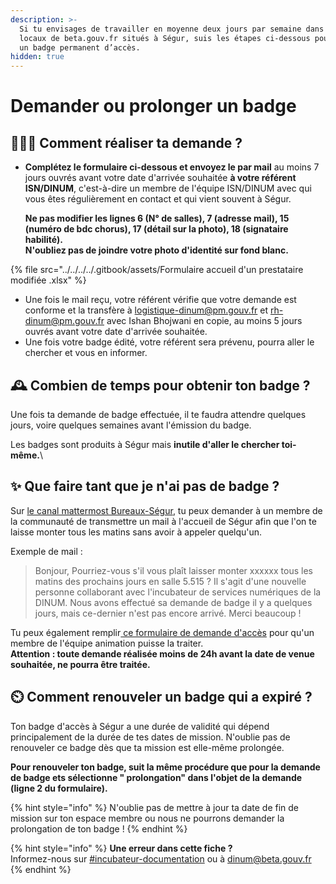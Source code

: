 ```yaml
---
description: >-
  Si tu envisages de travailler en moyenne deux jours par semaine dans les
  locaux de beta.gouv.fr situés à Ségur, suis les étapes ci-dessous pour obtenir
  un badge permanent d’accès.
hidden: true
---
```


# Demander ou prolonger un badge

## 🧑🏽‍💻 Comment réaliser ta demande ?

*   **Complétez le formulaire ci-dessous et envoyez le par mail** au moins 7 jours ouvrés avant votre date d'arrivée souhaitée **à votre référent ISN/DINUM**, c'est-à-dire un membre de l'équipe ISN/DINUM avec qui vous êtes régulièrement en contact et qui vient souvent à Ségur.&#x20;

    **Ne pas modifier les lignes 6 (N° de salles), 7 (adresse mail), 15 (numéro de bdc chorus), 17 (détail sur la photo), 18 (signataire habilité).**\
    **N'oubliez pas de joindre votre photo d'identité sur fond blanc.**

{% file src="../../../../.gitbook/assets/Formulaire accueil d'un prestataire modifiée .xlsx" %}



* Une fois le mail reçu, votre référent vérifie que votre demande est conforme et la transfère à [logistique-dinum@pm.gouv.fr](mailto:logistique-dinum@pm.gouv.fr) et [rh-dinum@pm.gouv.fr](mailto:rh-dinum@pm.gouv.fr) avec Ishan Bhojwani en copie, au moins 5 jours ouvrés avant votre date d'arrivée souhaitée.
* Une fois votre badge édité, votre référent sera prévenu, pourra aller le chercher et vous en informer.

## 🕰️ Combien de temps pour obtenir ton badge ?

Une fois ta demande de badge effectuée, il te faudra attendre quelques jours, voire quelques semaines avant l'émission du badge.

Les badges sont produits à Ségur mais **inutile d'aller le chercher toi-même.**\


## ✨ Que faire tant que je n'ai pas de badge ?

Sur [le canal mattermost Bureaux-Ségur](https://mattermost.incubateur.net/betagouv/channels/bureaux-segur), tu peux demander à un membre de la communauté de transmettre un mail à l'accueil de Ségur afin que l'on te laisse monter tous les matins sans avoir à appeler quelqu'un.

Exemple de mail :

> Bonjour, Pourriez-vous s'il vous plaît laisser monter xxxxxx tous les matins des prochains jours en salle 5.515 ? Il s'agit d'une nouvelle personne collaborant avec l'incubateur de services numériques de la DINUM. Nous avons effectué sa demande de badge il y a quelques jours, mais ce-dernier n'est pas encore arrivé. Merci beaucoup !

Tu peux également remplir[ ce formulaire de demande d'accès](https://tally.so/r/w8AJjP) pour qu'un membre de l'équipe animation puisse la traiter.\
**Attention : toute demande réalisée moins de 24h avant la date de venue souhaitée, ne pourra être traitée.**

## ⏲️ Comment renouveler un badge qui a expiré ?

Ton badge d'accès à Ségur a une durée de validité qui dépend principalement de la durée de tes dates de mission. N'oublie pas de renouveler ce badge dès que ta mission est elle-même prolongée.

**Pour renouveler ton badge, suit la même procédure que pour la demande de badge ets sélectionne " prolongation" dans l'objet de la demande (ligne 2 du formulaire).**

{% hint style="info" %}
N'oublie pas de mettre à jour ta date de fin de mission sur ton espace membre ou nous ne pourrons demander la prolongation de ton badge !
{% endhint %}

{% hint style="info" %}
**Une erreur dans cette fiche ?**\
Informez-nous sur [#incubateur-documentation](https://mattermost.incubateur.net/betagouv/channels/incubateur-documentation) ou à dinum@beta.gouv.fr
{% endhint %}
